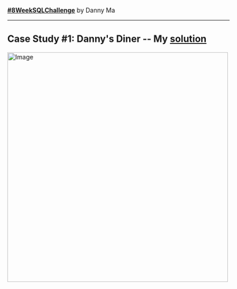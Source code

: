 **[#8WeekSQLChallenge](https://8weeksqlchallenge.com)** by Danny Ma


***

## Case Study #1: Danny's Diner -- My [**solution**](https://github.com/everaldofaustino/8-Week-SQL-Challenge/tree/main/Case%20Study%20%231%20-%20Danny's%20Diner) 
<img src="https://user-images.githubusercontent.com/81607668/127727503-9d9e7a25-93cb-4f95-8bd0-20b87cb4b459.png" alt="Image" width="500" height="520">



